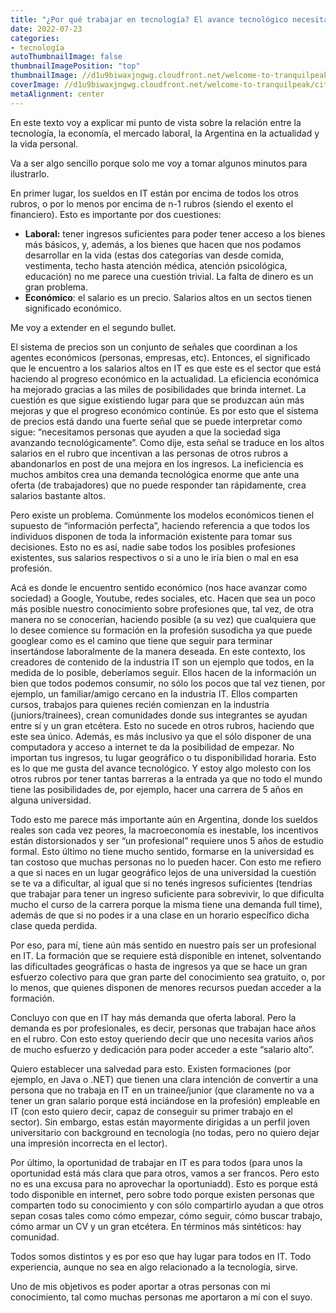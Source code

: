 ```yaml
---
title: "¿Por qué trabajar en tecnología? El avance tecnológico necesita de todos"
date: 2022-07-23
categories:
- tecnología
autoThumbnailImage: false
thumbnailImagePosition: "top"
thumbnailImage: //d1u9biwaxjngwg.cloudfront.net/welcome-to-tranquilpeak/city-750.jpg
coverImage: //d1u9biwaxjngwg.cloudfront.net/welcome-to-tranquilpeak/city.jpg
metaAlignment: center
---
```

En este texto voy a explicar mi punto de vista sobre la relación entre la tecnología, la economía, el mercado laboral, la Argentina en la actualidad y la vida personal.

Va a ser algo sencillo porque solo me voy a tomar algunos minutos para ilustrarlo.

En primer lugar, los sueldos en IT están por encima de todos los otros rubros, o por lo menos por encima de n-1 rubros (siendo el exento el financiero). Esto es importante por dos cuestiones:

- **Laboral:** tener ingresos suficientes para poder tener acceso a los bienes más básicos, y, además, a los bienes que hacen que nos podamos desarrollar en la vida (estas dos categorías van desde comida, vestimenta, techo hasta atención médica, atención psicológica, educación) no me parece una cuestión trivial. La falta de dinero es un gran problema.
- **Económico**: el salario es un precio. Salarios altos en un sectos tienen significado económico.

Me voy a extender en el segundo bullet.

El sistema de precios son un conjunto de señales que coordinan a los agentes económicos (personas, empresas, etc). Entonces, el significado que le encuentro a los salarios altos en IT es que este es el sector que está haciendo al progreso económico en la actualidad. La eficiencia económica ha mejorado gracias a las miles de posibilidades que brinda internet. La cuestión es que sigue existiendo lugar para que se produzcan aún más mejoras y que el progreso económico continúe. Es por esto que el sistema de precios está dando una fuerte señal que se puede interpretar como sigue: “necesitamos personas que ayuden a que la sociedad siga avanzando tecnológicamente”. Como dije, esta señal se traduce en los altos salarios en el rubro que incentivan a las personas de otros rubros a abandonarlos en post de una mejora en los ingresos. La ineficiencia es muchos ambitos crea una demanda tecnológica enorme que ante una oferta (de trabajadores) que no puede responder tan rápidamente, crea salarios bastante altos. 

Pero existe un problema. Comúnmente los modelos económicos tienen el supuesto de “información perfecta”, haciendo referencia a que todos los individuos disponen de toda la información existente para tomar sus decisiones. Esto no es así, nadie sabe todos los posibles profesiones existentes, sus salarios respectivos o si a uno le iría bien o mal en esa profesión. 

Acá es donde le encuentro sentido económico (nos hace avanzar como sociedad) a Google, Youtube, redes sociales, etc. Hacen que sea un poco más posible nuestro conocimiento sobre profesiones que, tal vez, de otra manera no se conocerían, haciendo posible (a su vez) que cualquiera que lo desee comience su formación en la profesión susodicha ya que puede googlear como es el camino que tiene que seguir para terminar insertándose laboralmente de la manera deseada. En este contexto, los creadores de contenido de la industria IT son un ejemplo que todos, en la medida de lo posible, deberíamos seguir. Ellos hacen de la información un bien que todos podemos consumir, no sólo los pocos que tal vez tienen, por ejemplo, un familiar/amigo cercano en la industria IT. Ellos comparten cursos, trabajos para quienes recién comienzan en la industria (juniors/trainees), crean comunidades donde sus integrantes se ayudan entre sí y un gran etcétera. Esto no sucede en otros rubros, haciendo que este sea único. Además, es más inclusivo ya que el sólo disponer de una computadora y acceso a internet te da la posibilidad de empezar. No importan tus ingresos, tu lugar geográfico o tu disponibilidad horaria. Esto es lo que me gusta del avance tecnológico. Y estoy algo molesto con los otros rubros por tener tantas barreras a la entrada ya que no todo el mundo tiene las posibilidades de, por ejemplo, hacer una carrera de 5 años en alguna universidad. 

Todo esto me parece más importante aún en Argentina, donde los sueldos reales son cada vez peores, la macroeconomía es inestable, los incentivos están distorsionados y ser “un profesional” requiere unos 5 años de estudio formal. Esto último no tiene mucho sentido, formarse en la universidad es tan costoso que muchas personas no lo pueden hacer. Con esto me refiero a que si naces en un lugar geográfico lejos de una universidad la cuestión se te va a dificultar, al igual que si no tenés ingresos suficientes (tendrías que trabajar para tener un ingreso suficiente para sobrevivir, lo que dificulta mucho el curso de la carrera porque la misma tiene una demanda full time), además de que si no podes ir a una clase en un horario específico dicha clase queda perdida. 

Por eso, para mí, tiene aún más sentido en nuestro país ser un profesional en IT. La formación que se requiere está disponible en intenet, solventando las dificultades geográficas o hasta de ingresos ya que se hace un gran esfuerzo colectivo para que gran parte del conocimiento sea gratuito, o, por lo menos, que quienes disponen de menores recursos puedan acceder a la formación.

Concluyo con que en IT hay más demanda que oferta laboral. Pero la demanda es por profesionales, es decir, personas que trabajan hace años en el rubro. Con esto estoy queriendo decir que uno necesita varios años de mucho esfuerzo y dedicación para poder acceder a este “salario alto”. 

Quiero establecer una salvedad para esto. Existen formaciones (por ejemplo, en Java o .NET) que tienen una clara intención de convertir a una persona que no trabaja en IT en un trainee/junior (que claramente no va a tener un gran salario porque está inciándose en la profesión) empleable en IT (con esto quiero decir, capaz de conseguir su primer trabajo en el sector). Sin embargo, estas están mayormente dirigidas a un perfil joven universitario con background en tecnología (no todas, pero no quiero dejar una impresión incorrecta en el lector). 

Por último, la oportunidad de trabajar en IT es para todos (para unos la oportunidad está más clara que para otros, vamos a ser francos. Pero esto no es una excusa para no aprovechar la oportuniadd). Esto es porque está todo disponible en internet, pero sobre todo porque existen personas que comparten todo su conocimiento y con sólo compartirlo ayudan a que otros sepan cosas tales como cómo empezar, cómo seguir, cómo buscar trabajo, cómo armar un CV y un gran etcétera. En términos más sintéticos: hay comunidad.

Todos somos distintos y es por eso que hay lugar para todos en IT. Todo experiencia, aunque no sea en algo relacionado a la tecnología, sirve. 

Uno de mis objetivos es poder aportar a otras personas con mi conocimiento, tal como muchas personas me aportaron a mí con el suyo.
